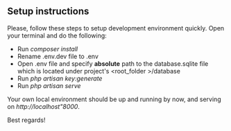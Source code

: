 ## Setup instructions

Please, follow these steps to setup development environment quickly. Open your terminal and do the following:

- Run *composer install*
- Rename .env.dev file to .env
- Open .env file and specify **absolute** path to the database.sqlite file which is located under project's <root_folder
\>/database 
- Run *php artisan key:generate*
- Run *php artisan serve*

Your own local environment should be up and running by now, and serving on *http://localhost"8000*.

Best regards!

